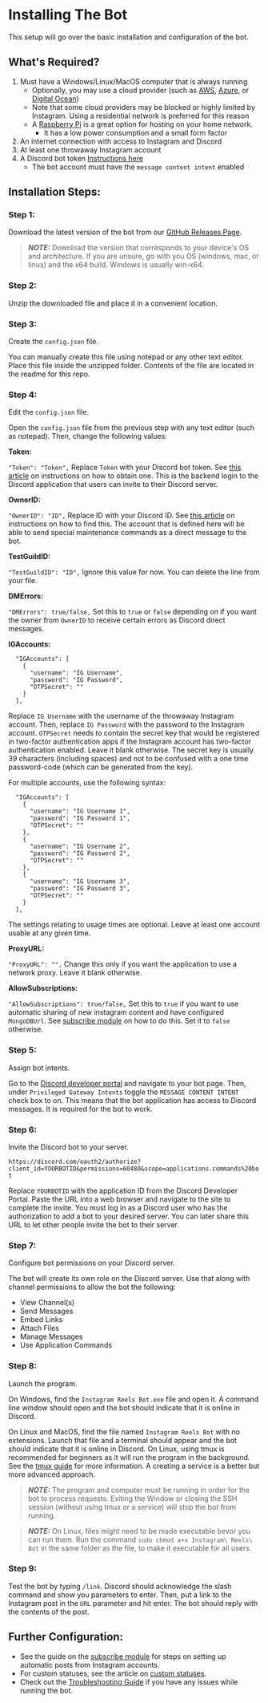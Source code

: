 # Installing The Bot
This setup will go over the basic installation and configuration of the bot.

## What's Required?

1. Must have a Windows/Linux/MacOS computer that is always running
    - Optionally, you may use a cloud provider (such as [AWS](https://aws.amazon.com/), [Azure](https://azure.microsoft.com/), or [Digital Ocean](https://www.digitalocean.com/))
    - Note that some cloud providers may be blocked or highly limited by Instagram. Using a residential network is preferred for this reason
    - A [Raspberry Pi](https://www.raspberrypi.com/products/) is a great option for hosting on your home network.
      - It has a low power consumption and a small form factor
2. An internet connection with access to Instagram and Discord
3. At least one throwaway Instagram account
4. A Discord bot token [Instructions here](https://www.writebots.com/discord-bot-token/)
    - The bot account must have the `message content intent` enabled

## Installation Steps:
### Step 1:
Download the latest version of the bot from our [GitHub Releases Page](https://github.com/bman46/InstagramEmbedDiscordBot/releases).

> **_NOTE:_**  Download the version that corresponds to your device's OS and architecture. If you are unsure, go with you OS (windows, mac, or linux) and the x64 build. Windows is usually win-x64.

### Step 2:

Unzip the downloaded file and place it in a convenient location.

### Step 3:
Create the `config.json` file.

You can manually create this file using notepad or any other text editor. Place this file inside the unzipped folder.
Contents of the file are located in the readme for this repo.

### Step 4:
Edit the `config.json` file.

Open the `config.json` file from the previous step with any text editor (such as notepad). Then, change the following values:

**Token:**

`"Token": "Token",` Replace `Token` with your Discord bot token. See [this article](https://www.writebots.com/discord-bot-token/) on instructions on how to obtain one. This is the backend login to the Discord application that users can invite to their Discord server.

**OwnerID:**

`"OwnerID": "ID",` Replace ID with your Discord ID. See [this article](https://support.discord.com/hc/en-us/articles/206346498-Where-can-I-find-my-User-Server-Message-ID-#:~:text=On%20Android%20press%20and%20hold,name%20and%20select%20Copy%20ID.) on instructions on how to find this. The account that is defined here will be able to send special maintenance commands as a direct message to the bot.

**TestGuildID:**

`"TestGuildID": "ID",` Ignore this value for now. You can delete the line from your file.

**DMErrors:**

`"DMErrors": true/false,` Set this to `true` or `false` depending on if you want the owner from `OwnerID` to receive certain errors as Discord direct messages.

**IGAccounts:**

```
  "IGAccounts": [
    {
      "username": "IG Username",
      "password": "IG Password",
      "OTPSecret": ""
    }
  ],
```
Replace `IG Username` with the username of the throwaway Instagram account. Then, replace `IG Password` with the password to the Instagram account. `OTPSecret` needs to contain the secret key that would be registered in two-factor authentication apps if the Instagram account has two-factor authentication enabled. Leave it blank otherwise. The secret key is usually 39 characters (including spaces) and not to be confused with a one time password-code (which can be generated from the key).

For multiple accounts, use the following syntax:
```
  "IGAccounts": [
    {
      "username": "IG Username 1",
      "password": "IG Password 1",
      "OTPSecret": ""
    },
    {
      "username": "IG Username 2",
      "password": "IG Password 2",
      "OTPSecret": ""
    },
    {
      "username": "IG Username 3",
      "password": "IG Password 3",
      "OTPSecret": ""
    }
  ],
```
The settings relating to usage times are optional. Leave at least one account usable at any given time.

**ProxyURL:**

`"ProxyURL": "",` Change this only if you want the application to use a network proxy. Leave it blank otherwise.

**AllowSubscriptions:**

`"AllowSubscriptions": true/false,` Set this to `true` if you want to use automatic sharing of new instagram content and have configured `MongoDBUrl`. See [subscribe module](subscribe.md) on how to do this. Set it to `false` otherwise.

### Step 5:
Assign bot intents.

Go to the [Discord developer portal](https://discord.com/developers) and navigate to your bot page. Then, under `Privileged Gateway Intents` toggle the `MESSAGE CONTENT INTENT` check box to on. This means that the bot application has access to Discord messages. It is required for the bot to work.

### Step 6:
Invite the Discord bot to your server.

`https://discord.com/oauth2/authorize?client_id=YOURBOTID&permissions=60480&scope=applications.commands%20bot`

Replace `YOURBOTID` with the application ID from the Discord Developer Portal. Paste the URL into a web browser and navigate to the site to complete the invite. You must log in as a Discord user who has the authorization to add a bot to your desired server. You can later share this URL to let other people invite the bot to their server.

### Step 7:
Configure bot permissions on your Discord server.

The bot will create its own role on the Discord server. Use that along with channel permissions to allow the bot the following:
- View Channel(s)
- Send Messages
- Embed Links
- Attach Files
- Manage Messages
- Use Application Commands

### Step 8:
Launch the program.

On Windows, find the `Instagram Reels Bot.exe` file and open it. A command line window should open and the bot should indicate that it is online in Discord.

On Linux and MacOS, find the file named `Instagram Reels Bot` with no extensions. Launch that file and a terminal should appear and the bot should indicate that it is online in Discord. On Linux, using tmux is recommended for beginners as it will run the program in the background. See the [tmux guide](linux/tmux.md) for more information. A creating a service is a better but more advanced approach.

> **_NOTE:_** The program and computer must be running in order for the bot to process requests. Exiting the Window or closing the SSH session (without using tmux or a service) will stop the bot from running.

> **_NOTE:_** On Linux, files might need to be made executable bevor you can run them. Run the command `sudo chmod a+x Instagram\ Reels\ Bot` in the same folder as the file, to make it executable for all users.

### Step 9:
Test the bot by typing `/link`. Discord should acknowledge the slash command and show you parameters to enter. Then, put a link to the Instagram post in the `URL` parameter and hit enter. The bot should reply with the contents of the post.

## Further Configuration:
- See the guide on the [subscribe module](subscribe.md) for steps on setting up automatic posts from Instagram accounts.
- For custom statuses, see the article on [custom statuses](CustomStatus.md).
- Check out the [Troubleshooting Guide](troubleshooting.md) if you have any issues while running the bot.